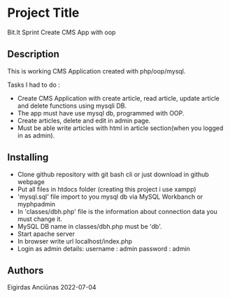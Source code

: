 # Project Title

Bit.lt Sprint Create CMS App with oop

## Description

This is working CMS Application created with php/oop/mysql.


Tasks I had to do :

* Create CMS Application with create article, read article, update article and delete functions using mysqli DB.
* The app must have use mysql db, programmed with OOP.
* Create articles, delete and edit in admin page.
* Must be able write articles with html in article section(when you logged in as admin).

## Installing
 * Clone github repository with git bash cli or just download in github webpage
 * Put all files in htdocs folder (creating this project i use xampp)
 * 'mysql.sql' file import to you mysql db via MySQL Workbanch or myphpadmin
 * In 'classes/dbh.php' file is the information about connection data you must change it.
 * MySQL DB name in classes/dbh.php must be 'db'.
 * Start apache server
 * In browser write url localhost/index.php
 * Login as admin details: username : admin password : admin

## Authors

Eigirdas Anciūnas 2022-07-04
